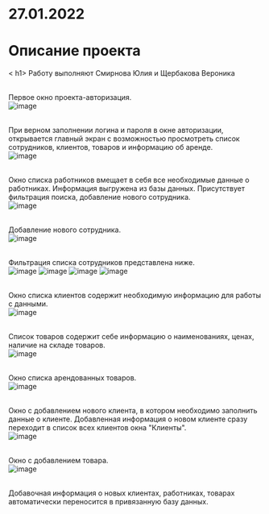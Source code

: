 # 27.01.2022
<h1>Описание проекта </h1>
< h1>  Работу выполняют Смирнова Юлия и Щербакова Вероника </h1>

<br> Первое окно проекта-авторизация. <br>
![image](https://user-images.githubusercontent.com/98512778/155681590-851205ef-c366-4258-b507-4578417bfe60.png)

<br> При верном заполнении логина и пароля в окне авторизации, открывается главный экран с возможностью просмотреть список сотрудников, клиентов, товаров и информацию об аренде. <br>
![image](https://user-images.githubusercontent.com/98512778/155682018-06bb0689-0f85-446f-b822-0bc5dfb1edd8.png)

<br> Окно списка работников вмещает в себя все необходимые данные о работниках. Информация выгружена из базы данных. Присутствует фильтрация поиска, добавление нового сотрудника.<br> 
![image](https://user-images.githubusercontent.com/98512778/155682330-3e55349d-aca3-49e2-80ca-636487e9b3b3.png)

<br>Добавление нового сотрудника.<br>
![image](https://user-images.githubusercontent.com/98512778/155687037-6591a6ee-f123-4f76-857c-40273ff13ece.png)
 
 <br>Фильтрация списка сотрудников представлена ниже.<br>
![image](https://user-images.githubusercontent.com/98512778/155690269-fae4ce1f-768e-466f-8011-86fc7d8bd41d.png)
![image](https://user-images.githubusercontent.com/98512778/155690301-8c7065a2-6615-4acb-a50d-6ccab6f28d43.png)
![image](https://user-images.githubusercontent.com/98512778/155690322-31bf90f5-135f-48be-a0f7-f1ab163e4675.png)
![image](https://user-images.githubusercontent.com/98512778/155690531-f6cb7ba6-affc-41b1-856e-fbf67b8722d3.png)

<br>Окно списка клиентов содержит необходимую информацию для работы с данными.<br>
![image](https://user-images.githubusercontent.com/98512778/155682782-8134b680-d8b4-4b13-8640-1a8a1d4856b5.png)

<br>Список товаров содержит себе информацию о наименованиях, ценах, наличие на складе товаров. <br>
![image](https://user-images.githubusercontent.com/98512778/155682971-fc2c0b8f-4025-4b9d-ac13-159973df3d09.png)

<br>Окно списка арендованных товаров.<br>
![image](https://user-images.githubusercontent.com/98512778/155686518-e4772f7c-673f-42af-a2c9-3e7f47be40d2.png)


<br> Окно с добавлением нового клиента, в котором необходимо заполнить данные о клиенте. Добавленная информация о новом клиенте сразу переходит в список всех клиентов окна "Клиенты".<br>
![image](https://user-images.githubusercontent.com/98512778/160103224-81e3aad3-e714-4c14-8c43-a56132475e51.png)

<br>Окно с добавлением товара. <br>
![image](https://user-images.githubusercontent.com/98512778/160104757-89fb0528-3ade-4e61-a515-e70c6fcd9a16.png)

<br>Добавочная информация о новых клиентах, работниках, товарах автоматически переносится в привязанную базу данных. <br>

